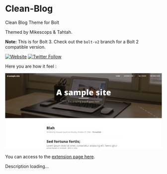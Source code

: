 Clean-Blog
==========

Clean Blog Theme for Bolt

Themed by Mikescops & Tahtah.

**Note:**  This is for Bolt 3. Check out the `bolt-v2` branch for a Bolt 2 compatible version.


[![Website](https://img.shields.io/website-up-down-green-red/https/pixelswap.fr.svg?label=PixelSwap.fr)](https://pixelswap.fr/)
[![Twitter Follow](https://img.shields.io/twitter/follow/mikescops.svg?style=social&label=Follow&style=flat-square)](https://twitter.com/mikescops)


Here you are how it feel :


![Clean Blog Screenshot](clean-blog-home.jpg "Clean Blog Screenshot")



You can access to the [extension page here](http://extensions.bolt.cm/view/4db383c5-56da-11e4-866c-43d66b93a270).

Description loading...
